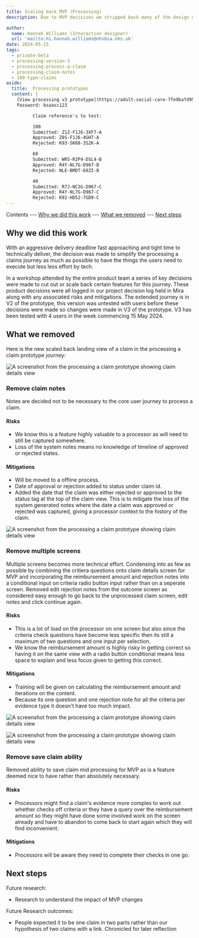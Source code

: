 ```yaml
---
title: Scaling back MVP (Processing)
description: Due to MVP decisions we stripped back many of the design decisions to accommodate quicker technical delivery. 

author:
  name: Hannah Williams (Interaction designer)
  url: 'mailto:hi.hannah.williams@nhsbsa.nhs.uk'
date: 2024-05-15
tags:
  - private-beta
  - processing-version-3
  - processing-process-a-claim
  - processing-claim-notes
  - 100-type-claims
aside:
  title:  Processing prototypes
  content: |
    [View processing v3 prototype](https://adult-social-care-7fe9bafd955a.herokuapp.com/processing/v3/) 
    Password: bsaasc123

          Claim reference's to test:

          100
          Submitted: Z1Z-F1J6-3XF7-A
          Approved: Z8S-F1J6-4GH7-A
          Rejected: K93-SK68-3S2K-A

          60
          Submitted: WR5-R2P4-DSL4-B
          Approved: R4Y-NL7G-D967-B
          Rejected: NLE-BMDT-68ZI-B

          40
          Submitted: R7J-NC3G-D967-C
          Approved: R4Y-NL7G-D967-C
          Rejected: K92-HD52-7GD9-C
---
```


Contents
--- [Why we did this work](#why-we-did-this-work)
--- [What we removed](#what-we-removed)
--- [Next steps](#next-steps)

## Why we did this work

With an aggressive delivery deadline fast approaching and tight time to technically deliver, the decision was made to simplify the processing a claims journey as much as possible to have the things the users need to execute but less less effort by tech. 

In a workshop attended by the entire product team a series of key decisions were made to cut out or scale back certain features for this journey. These product decisions were all logged in our project decision log held in Mira along with any associated risks and mitigations. The extended journey is in V2 of the prototype, this version was untested with users before these decisions were made so changes were made in V3 of the prototype. V3 has been tested with 4 users in the week commencing 15 May 2024.


## What we removed

Here is the new scaled back landing view of a claim in the processing a claim prototype journey:

![A screenshot from the processing a claim prototype showing claim details view](claim-details-v3.png "Claim details view of a unprocessed claim")

### Remove claim notes

Notes are decided not to be necessary to the core user journey to process a claim.

#### Risks

- We know this is a feature highly valuable to a processor as will need to still be captured somewhere. 
- Loss of the system notes means no knowledge of timeline of approved or rejected states. 

#### Mitigations

- Will be moved to a offline process. 
- Date of approval or rejection added to status under claim id.
- Added the date that the claim was either rejected or approved to the status tag at the top of the claim view. This is to mitigate the loss of the system generated notes where the date a claim was approved or rejected was captured, giving a processor context to the history of the claim. 

![A screenshot from the processing a claim prototype showing claim details view](approved-claim.png "Approved claim with success banner and date on status")


### Remove multiple screens

Multiple screens becomes more technical effort. Condensing into as few as possible by combining the critiera questions onto claim details screen for MVP and incorporating the reimbursement amount and rejection notes into a conditional input on criteria radio button input rather than on a seperate screen. Removed edit rejection notes from the outcome screen as considered easy enough to go back to the unprocessed claim screen, edit notes and click continue again.

#### Risks

- This is a lot of load on the processor on one screen but also since the criteria check questions have become less specific then its still a maximum of two questions and one input per selection.
- We know the reimbursement amount is highly risky in getting correct so having it on the same view with a radio button conditional means less space to explain and less focus given to getting this correct.

#### Mitigations

- Training will be given on calculating the reimbursement amount and iterations on the content.
- Because its one question and one rejection note for all the criteria per evidence type it doesn't have too much impact.

![A screenshot from the processing a claim prototype showing claim details view](claim-details-yes.png "Claim details view with yes checked radio selections")

![A screenshot from the processing a claim prototype showing claim details view](claim-details-no.png "Claim details view with no checked radio selections")


### Remove save claim ability 

Removed ability to save claim mid processing for MVP as is a feature deemed nice to have rather than absolutely necessary.

#### Risks

- Processors might find a claim's evidence more complex to work out whether checks off criteria or they have a query over the reimbursement amount so they might have done some involved work on the screen already and have to abandon to come back to start again which they will find inconvenient.  

#### Mitigations

- Processors will be aware they need to complete their checks in one go.

## Next steps

Future research:
- Research to understand the impact of MVP changes


Future Research outcomes:
- People expected it to be one claim in two parts rather than our hypothesis of two claims with a link. Chronicled for later reflection


